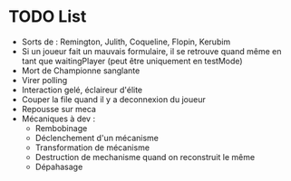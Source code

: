 # TODO List

- Sorts de : Remington, Julith, Coqueline, Flopin, Kerubim
- Si un joueur fait un mauvais formulaire, il se retrouve quand même en tant que waitingPlayer (peut être uniquement en testMode)
- Mort de Championne sanglante
- Virer polling
- Interaction gelé, éclaireur d'élite
- Couper la file quand il y a deconnexion du joueur
- Repousse sur meca
- Mécaniques à dev :
  - Rembobinage
  - Déclenchement d'un mécanisme
  - Transformation de mécanisme
  - Destruction de mechanisme quand on reconstruit le même
  - Dépahasage
